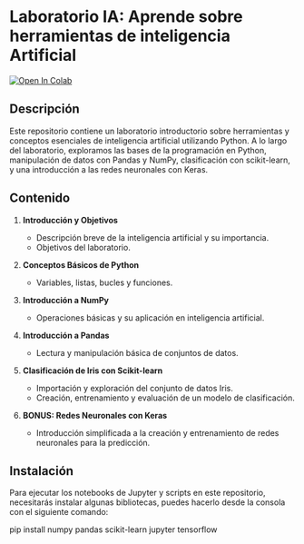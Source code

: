# Laboratorio IA: Aprende sobre herramientas de inteligencia Artificial

[![Open In Colab](https://colab.research.google.com/assets/colab-badge.svg)](https://drive.google.com/file/d/1x98i1JmMJPnrs_grkuS5jBQ_bFWrfZe0/view?usp=share_link)

## Descripción
Este repositorio contiene un laboratorio introductorio sobre herramientas y conceptos esenciales de inteligencia artificial utilizando Python. A lo largo del laboratorio, exploramos las bases de la programación en Python, manipulación de datos con Pandas y NumPy, clasificación con scikit-learn, y una introducción a las redes neuronales con Keras.

## Contenido
1. **Introducción y Objetivos**
    - Descripción breve de la inteligencia artificial y su importancia.
    - Objetivos del laboratorio.

2. **Conceptos Básicos de Python**
    - Variables, listas, bucles y funciones.

3. **Introducción a NumPy**
    - Operaciones básicas y su aplicación en inteligencia artificial.

4. **Introducción a Pandas**
    - Lectura y manipulación básica de conjuntos de datos.

5. **Clasificación de Iris con Scikit-learn**
    - Importación y exploración del conjunto de datos Iris.
    - Creación, entrenamiento y evaluación de un modelo de clasificación.

6. **BONUS: Redes Neuronales con Keras**
    - Introducción simplificada a la creación y entrenamiento de redes neuronales para la predicción.

## Instalación
Para ejecutar los notebooks de Jupyter y scripts en este repositorio, necesitarás instalar algunas bibliotecas, puedes hacerlo desde la consola con el siguiente comando:

pip install numpy pandas scikit-learn jupyter tensorflow
